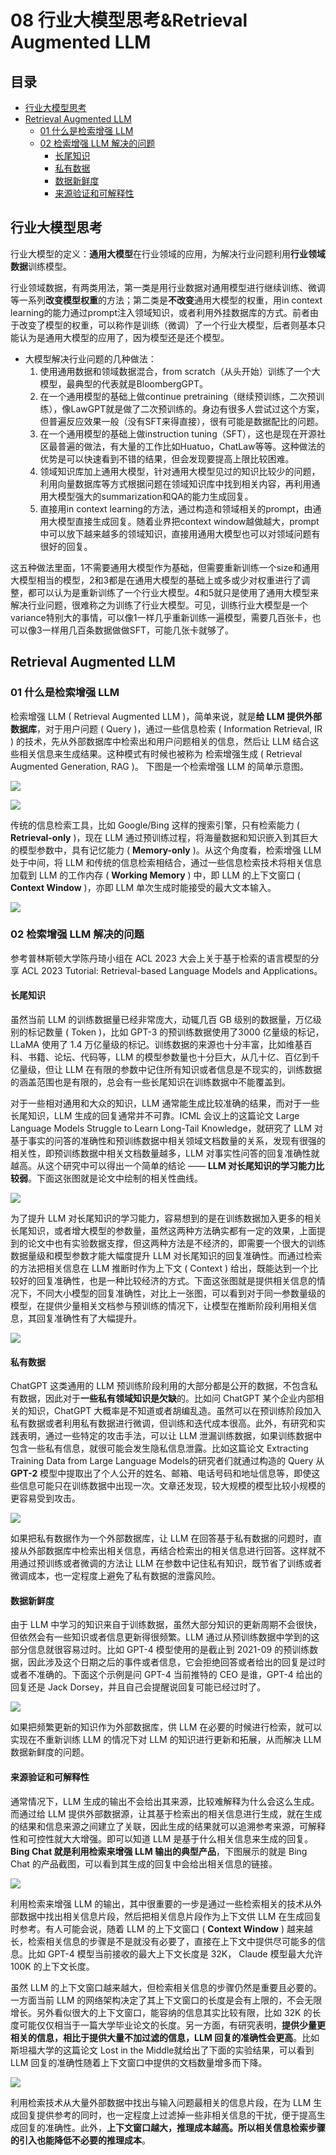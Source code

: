 # 08 行业大模型思考\&Retrieval Augmented LLM

## 目录

-   [行业大模型思考](#行业大模型思考)
-   [Retrieval Augmented LLM](#Retrieval-Augmented-LLM)
    -   [01 什么是检索增强 LLM](#01-什么是检索增强-LLM)
    -   [02 检索增强 LLM 解决的问题](#02-检索增强-LLM-解决的问题)
        -   [长尾知识](#长尾知识)
        -   [私有数据](#私有数据)
        -   [数据新鲜度](#数据新鲜度)
        -   [来源验证和可解释性](#来源验证和可解释性)

## 行业大模型思考

行业大模型的定义：**通用大模型**在行业领域的应用，为解决行业问题利用**行业领域数据**训练模型。

行业领域数据，有两类用法，第一类是用行业数据对通用模型进行继续训练、微调等一系列**改变模型权重**的方法；第二类是**不改变**通用大模型的权重，用in context learning的能力通过prompt注入领域知识，或者利用外挂数据库的方式。前者由于改变了模型的权重，可以称作是训练（微调）了一个行业大模型，后者则基本只能认为是通用大模型的应用了，因为模型还是还个模型。

-   大模型解决行业问题的几种做法：
    1.  使用通用数据和领域数据混合，from scratch（从头开始）训练了一个大模型，最典型的代表就是BloombergGPT。
    2.  在一个通用模型的基础上做continue pretraining（继续预训练，二次预训练），像LawGPT就是做了二次预训练的。身边有很多人尝试过这个方案，但普遍反应效果一般（没有SFT来得直接），很有可能是数据配比的问题。
    3.  在一个通用模型的基础上做instruction tuning（SFT），这也是现在开源社区最普遍的做法，有大量的工作比如Huatuo，ChatLaw等等。这种做法的优势是可以快速看到不错的结果，但会发现要提高上限比较困难。
    4.  领域知识库加上通用大模型，针对通用大模型见过的知识比较少的问题，利用向量数据库等方式根据问题在领域知识库中找到相关内容，再利用通用大模型强大的summarization和QA的能力生成回复。
    5.  直接用in context learning的方法，通过构造和领域相关的prompt，由通用大模型直接生成回复。随着业界把context window越做越大，prompt中可以放下越来越多的领域知识，直接用通用大模型也可以对领域问题有很好的回复。

这五种做法里面，1不需要通用大模型作为基础，但需要重新训练一个size和通用大模型相当的模型，2和3都是在通用大模型的基础上或多或少对权重进行了调整，都可以认为是重新训练了一个行业大模型。4和5就只是使用了通用大模型来解决行业问题，很难称之为训练了行业大模型。可见，训练行业大模型是一个variance特别大的事情，可以像1一样几乎重新训练一遍模型，需要几百张卡，也可以像3一样用几百条数据做做SFT，可能几张卡就够了。

## Retrieval Augmented LLM

### 01 什么是检索增强 LLM

检索增强 LLM ( Retrieval Augmented LLM )，简单来说，就是**给 LLM 提供外部数据库**，对于用户问题 ( Query )，通过一些信息检索 ( Information Retrieval, IR ) 的技术，先从外部数据库中检索出和用户问题相关的信息，然后让 LLM 结合这些相关信息来生成结果。这种模式有时候也被称为 检索增强生成 ( Retrieval Augmented Generation, RAG )。 下图是一个检索增强 LLM 的简单示意图。

![](image/image_cbgA7-I4Ml.png)

![](image/image_hTjGHxM05b.png)

传统的信息检索工具，比如 Google/Bing 这样的搜索引擎，只有检索能力 ( **Retrieval-only** )，现在 LLM 通过预训练过程，将海量数据和知识嵌入到其巨大的模型参数中，具有记忆能力 ( **Memory-only** )。从这个角度看，检索增强 LLM 处于中间，将 LLM 和传统的信息检索相结合，通过一些信息检索技术将相关信息加载到 LLM 的工作内存 ( **Working Memory** ) 中，即 LLM 的上下文窗口 ( **Context Window** )，亦即 LLM 单次生成时能接受的最大文本输入。

![](image/image_HUk8AlXkMP.png)

### 02 检索增强 LLM 解决的问题

参考普林斯顿大学陈丹琦小组在 ACL 2023 大会上关于基于检索的语言模型的分享 ACL 2023 Tutorial: Retrieval-based Language Models and Applications。

#### 长尾知识

虽然当前 LLM 的训练数据量已经非常庞大，动辄几百 GB 级别的数据量，万亿级别的标记数量 ( Token )，比如 GPT-3 的预训练数据使用了3000 亿量级的标记，LLaMA 使用了 1.4 万亿量级的标记。训练数据的来源也十分丰富，比如维基百科、书籍、论坛、代码等，LLM 的模型参数量也十分巨大，从几十亿、百亿到千亿量级，但让 LLM 在有限的参数中记住所有知识或者信息是不现实的，训练数据的涵盖范围也是有限的，总会有一些长尾知识在训练数据中不能覆盖到。

对于一些相对通用和大众的知识，LLM 通常能生成比较准确的结果，而对于一些长尾知识，LLM 生成的回复通常并不可靠。ICML 会议上的这篇论文 Large Language Models Struggle to Learn Long-Tail Knowledge，就研究了 LLM 对基于事实的问答的准确性和预训练数据中相关领域文档数量的关系，发现有很强的相关性，即预训练数据中相关文档数量越多，LLM 对事实性问答的回复准确性就越高。从这个研究中可以得出一个简单的结论 —— **LLM 对长尾知识的学习能力比较弱**。下面这张图就是论文中绘制的相关性曲线。

![](https://mmbiz.qpic.cn/sz_mmbiz_png/SgCfpQlzR4ezibKZ3VI6nGxJ9Zda2cmmJXRra6FY3YHwAIFP8NFVrxC7CibbLOFfm8yicmHWO7zBU4v5HC95fGcFg/640?wx_fmt=png\&wxfrom=5\&wx_lazy=1\&wx_co=1)

为了提升 LLM 对长尾知识的学习能力，容易想到的是在训练数据加入更多的相关长尾知识，或者增大模型的参数量，虽然这两种方法确实都有一定的效果，上面提到的论文中也有实验数据支撑，但这两种方法是不经济的，即需要一个很大的训练数据量级和模型参数才能大幅度提升 LLM 对长尾知识的回复准确性。而通过检索的方法把相关信息在 LLM 推断时作为上下文 ( Context ) 给出，既能达到一个比较好的回复准确性，也是一种比较经济的方式。下面这张图就是提供相关信息的情况下，不同大小模型的回复准确性，对比上一张图，可以看到对于同一参数量级的模型，在提供少量相关文档参与预训练的情况下，让模型在推断阶段利用相关信息，其回复准确性有了大幅提升。

![](https://mmbiz.qpic.cn/sz_mmbiz_png/SgCfpQlzR4ezibKZ3VI6nGxJ9Zda2cmmJfXN1G1naD2BOria4I9dAQs69kYhm9piamlCq4VoNJShzjwdxsVC3gxWA/640?wx_fmt=png\&wxfrom=5\&wx_lazy=1\&wx_co=1)

#### 私有数据

ChatGPT 这类通用的 LLM 预训练阶段利用的大部分都是公开的数据，不包含私有数据，因此对于**一些私有领域知识是欠缺**的。比如问 ChatGPT 某个企业内部相关的知识，ChatGPT 大概率是不知道或者胡编乱造。虽然可以在预训练阶段加入私有数据或者利用私有数据进行微调，但训练和迭代成本很高。此外，有研究和实践表明，通过一些特定的攻击手法，可以让 LLM 泄漏训练数据，如果训练数据中包含一些私有信息，就很可能会发生隐私信息泄露。比如这篇论文 Extracting Training Data from Large Language Models的研究者们就通过构造的 Query 从 **GPT-2** 模型中提取出了个人公开的姓名、邮箱、电话号码和地址信息等，即使这些信息可能只在训练数据中出现一次。文章还发现，较大规模的模型比较小规模的更容易受到攻击。

![](https://mmbiz.qpic.cn/sz_mmbiz_png/SgCfpQlzR4ezibKZ3VI6nGxJ9Zda2cmmJfpNFb9HDpOyCibrDGYRwJhDDYibDVYl75bq7cmuBHLqSbZ5FeiaRfVd6Q/640?wx_fmt=png\&wxfrom=5\&wx_lazy=1\&wx_co=1)

如果把私有数据作为一个外部数据库，让 LLM 在回答基于私有数据的问题时，直接从外部数据库中检索出相关信息，再结合检索出的相关信息进行回答。这样就不用通过预训练或者微调的方法让 LLM 在参数中记住私有知识，既节省了训练或者微调成本，也一定程度上避免了私有数据的泄露风险。

#### 数据新鲜度

由于 LLM 中学习的知识来自于训练数据，虽然大部分知识的更新周期不会很快，但依然会有一些知识或者信息更新得很频繁。LLM 通过从预训练数据中学到的这部分信息就很容易过时。比如 GPT-4 模型使用的是截止到 2021-09 的预训练数据，因此涉及这个日期之后的事件或者信息，它会拒绝回答或者给出的回复是过时或者不准确的。下面这个示例是问 GPT-4 当前推特的 CEO 是谁，GPT-4 给出的回复还是 Jack Dorsey，并且自己会提醒说回复可能已经过时了。

![](https://mmbiz.qpic.cn/sz_mmbiz_png/SgCfpQlzR4ezibKZ3VI6nGxJ9Zda2cmmJD6Zfwvkd8pib8FcLXBMlOatcgFNTIsJLuicJib6zuh3ICkvNTBdsB45vg/640?wx_fmt=png\&wxfrom=5\&wx_lazy=1\&wx_co=1)

如果把频繁更新的知识作为外部数据库，供 LLM 在必要的时候进行检索，就可以实现在不重新训练 LLM 的情况下对 LLM 的知识进行更新和拓展，从而解决 LLM 数据新鲜度的问题。

#### 来源验证和可解释性

通常情况下，LLM 生成的输出不会给出其来源，比较难解释为什么会这么生成。而通过给 LLM 提供外部数据源，让其基于检索出的相关信息进行生成，就在生成的结果和信息来源之间建立了关联，因此生成的结果就可以追溯参考来源，可解释性和可控性就大大增强。即可以知道 LLM 是基于什么相关信息来生成的回复。**Bing Chat 就是利用检索来增强 LLM 输出的典型产品**，下图展示的就是 Bing Chat 的产品截图，可以看到其生成的回复中会给出相关信息的链接。

![](https://mmbiz.qpic.cn/sz_mmbiz_png/SgCfpQlzR4ezibKZ3VI6nGxJ9Zda2cmmJfsbG9CXb4zTz1aPBW2eQcSYsczDL0DF901ibaOaE53mUofzBTfcVUMA/640?wx_fmt=png\&wxfrom=5\&wx_lazy=1\&wx_co=1)

利用检索来增强 LLM 的输出，其中很重要的一步是通过一些检索相关的技术从外部数据中找出相关信息片段，然后把相关信息片段作为上下文供 LLM 在生成回复时参考。有人可能会说，随着 LLM 的上下文窗口 ( **Context Window** ) 越来越长，检索相关信息的步骤是不是就没有必要了，直接在上下文中提供尽可能多的信息。比如 GPT-4 模型当前接收的最大上下文长度是 32K， Claude 模型最大允许 100K 的上下文长度。

虽然 LLM 的上下文窗口越来越大，但检索相关信息的步骤仍然是重要且必要的。一方面当前 LLM 的网络架构决定了其上下文窗口的长度是会有上限的，不会无限增长。另外看似很大的上下文窗口，能容纳的信息其实比较有限，比如 32K 的长度可能仅仅相当于一篇大学毕业论文的长度。另一方面，有研究表明，**提供少量更相关的信息，相比于提供大量不加过滤的信息，LLM 回复的准确性会更高**。比如斯坦福大学的这篇论文 Lost in the Middle就给出了下面的实验结果，可以看到 LLM 回复的准确性随着上下文窗口中提供的文档数量增多而下降。

![](https://mmbiz.qpic.cn/sz_mmbiz_png/SgCfpQlzR4ezibKZ3VI6nGxJ9Zda2cmmJBYFakqkvHMcE5ic0E8cxcm84S3jC4CLQlLnVz5l9WkzdpeV42URJrEg/640?wx_fmt=png\&wxfrom=5\&wx_lazy=1\&wx_co=1)

利用检索技术从大量外部数据中找出与输入问题最相关的信息片段，在为 LLM 生成回复提供参考的同时，也一定程度上过滤掉一些非相关信息的干扰，便于提高生成回复的准确性。此外，**上下文窗口越大，推理成本越高。所以相关信息检索步骤的引入也能降低不必要的推理成本**。
